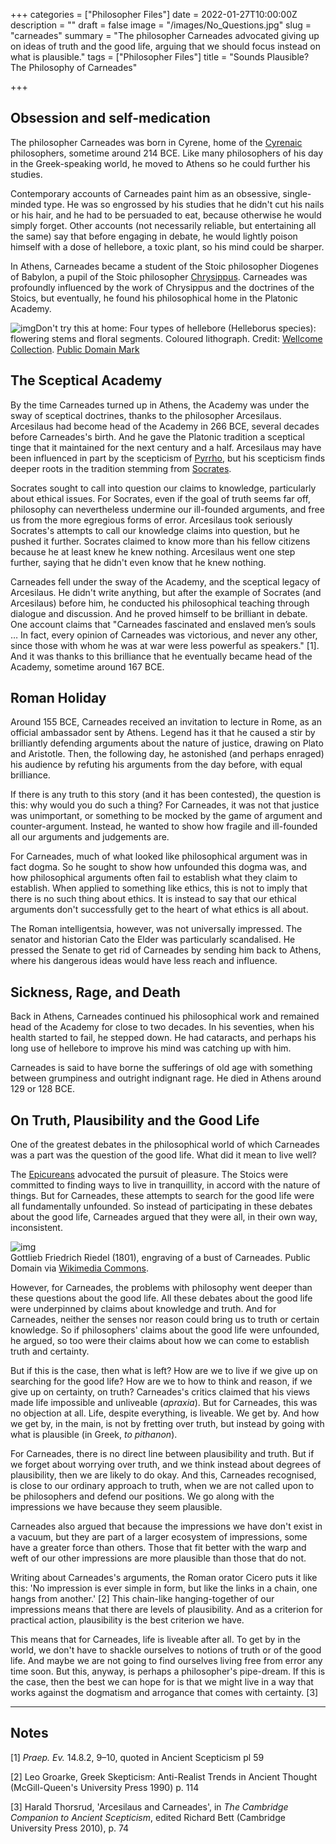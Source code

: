 +++
categories = ["Philosopher Files"]
date = 2022-01-27T10:00:00Z
description = ""
draft = false
image = "/images/No_Questions.jpg"
slug = "carneades"
summary = "The philosopher Carneades advocated giving up on ideas of truth and the good life, arguing that we should focus instead on what is plausible."
tags = ["Philosopher Files"]
title = "Sounds Plausible? The Philosophy of Carneades"

+++

## Obsession and self-medication

The philosopher Carneades was born in Cyrene, home of the [Cyrenaic](/arete) philosophers, sometime around 214 BCE. Like many philosophers of his day in the Greek-speaking world, he moved to Athens so he could further his studies.

Contemporary accounts of Carneades paint him as an obsessive, single-minded type. He was so engrossed by his studies that he didn't cut his nails or his hair, and he had to be persuaded to eat, because otherwise he would simply forget. Other accounts (not necessarily reliable, but entertaining all the same) say that before engaging in debate, he would lightly poison himself with a dose of hellebore, a toxic plant, so his mind could be sharper.

In Athens, Carneades became a student of the Stoic philosopher Diogenes of Babylon, a pupil of the Stoic philosopher [Chrysippus](/chrysippus). Carneades was profoundly influenced by the work of Chrysippus and the doctrines of the Stoics, but eventually, he found his philosophical home in the Platonic Academy.

![img](/images/hellebore.jpg)Don't try this at home: Four types of hellebore (Helleborus species): flowering stems and floral segments. Coloured lithograph. Credit: [Wellcome Collection](https://wellcomecollection.org/works/wynqvwmh). [Public Domain Mark](https://creativecommons.org/share-your-work/public-domain/pdm/)

## The Sceptical Academy

By the time Carneades turned up in Athens, the Academy was under the sway of sceptical doctrines, thanks to the philosopher Arcesilaus. Arcesilaus had become head of the Academy in 266 BCE, several decades before Carneades's birth. And he gave the Platonic tradition a sceptical tinge that it maintained for the next century and a half. Arcesilaus may have been influenced in part by the scepticism of [Pyrrho](/pyrrho), but his scepticism finds deeper roots in the tradition stemming from [Socrates](/socrates).

Socrates sought to call into question our claims to knowledge, particularly about ethical issues. For Socrates, even if the goal of truth seems far off, philosophy can nevertheless undermine our ill-founded arguments, and free us from the more egregious forms of error. Arcesilaus took seriously Socrates's attempts to call our knowledge claims into question, but he pushed it further. Socrates claimed to know more than his fellow citizens because he at least knew he knew nothing. Arcesilaus went one step further, saying that he didn't even know that he knew nothing.

Carneades fell under the sway of the Academy, and the sceptical legacy of Arcesilaus. He didn't write anything, but after the example of Socrates (and Arcesilaus) before him, he conducted his philosophical teaching through dialogue and discussion. And he proved himself to be brilliant in debate. One account claims that "Carneades fascinated and enslaved men’s souls … In fact, every opinion of Carneades was victorious, and never any other, since those with whom he was at war were less powerful as speakers." [1]. And it was thanks to this brilliance that he eventually became head of the Academy, sometime around 167 BCE.

## Roman Holiday

Around 155 BCE, Carneades received an invitation to lecture in Rome, as an official ambassador sent by Athens. Legend has it that he caused a stir by brilliantly defending arguments about the nature of justice, drawing on Plato and Aristotle. Then, the following day, he astonished (and perhaps enraged) his audience by refuting his arguments from the day before, with equal brilliance.

If there is any truth to this story (and it has been contested), the question is this: why would you do such a thing? For Carneades, it was not that justice was unimportant, or something to be mocked by the game of argument and counter-argument. Instead, he wanted to show how fragile and ill-founded all our arguments and judgements are.

For Carneades, much of what looked like philosophical argument was in fact dogma. So he sought to show how unfounded this dogma was, and how philosophical arguments often fail to establish what they claim to establish. When applied to something like ethics, this is not to imply that there is no such thing about ethics. It is instead to say that our ethical arguments don't successfully get to the heart of what ethics is all about.

The Roman intelligentsia, however, was not universally impressed. The senator and historian Cato the Elder was particularly scandalised. He pressed the Senate to get rid of Carneades by sending him back to Athens, where his dangerous ideas would have less reach and influence.

## Sickness, Rage, and Death

Back in Athens, Carneades continued his philosophical work and remained head of the Academy for close to two decades. In his seventies, when his health started to fail, he stepped down. He had cataracts, and perhaps his long use of hellebore to improve his mind was catching up with him.

Carneades is said to have borne the sufferings of old age with something between grumpiness and outright indignant rage. He died in Athens around 129 or 128 BCE.

## On Truth, Plausibility and the Good Life

One of the greatest debates in the philosophical world of which Carneades was a part was the question of the good life. What did it mean to live well?

The [Epicureans](/epicurus) advocated the pursuit of pleasure. The Stoics were committed to finding ways to live in tranquillity, in accord with the nature of things. But for Carneades, these attempts to search for the good life were all fundamentally unfounded. So instead of participating in these debates about the good life, Carneades argued that they were all, in their own way, inconsistent.

![img](/images/carneades.jpg)<br/>Gottlieb Friedrich Riedel (1801), engraving of a bust of Carneades. Public Domain via [Wikimedia Commons](https://commons.wikimedia.org/wiki/File:Carneades_-_engraving_by_G._F._Riedel_-_1801.jpg).

However, for Carneades, the problems with philosophy went deeper than these questions about the good life. All these debates about the good life were underpinned by claims about knowledge and truth. And for Carneades, neither the senses nor reason could bring us to truth or certain knowledge. So if philosophers' claims about the good life were unfounded, he argued, so too were their claims about how we can come to establish truth and certainty.

But if this is the case, then what is left? How are we to live if we give up on searching for the good life? How are we to how to think and reason, if we give up on certainty, on truth? Carneades's critics claimed that his views made life impossible and unliveable (*apraxia*). But for Carneades, this was no objection at all. Life, despite everything, is liveable. We get by. And how we get by, in the main, is not by fretting over truth, but instead by going with what is plausible (in Greek, *to pithanon*).

For Carneades, there is no direct line between plausibility and truth. But if we forget about worrying over truth, and we think instead about degrees of plausibility, then we are likely to do okay. And this, Carneades recognised, is close to our ordinary approach to truth, when we are not called upon to be philosophers and defend our positions. We go along with the impressions we have because they seem plausible.

Carneades also argued that because the impressions we have don't exist in a vacuum, but they are part of a larger ecosystem of impressions, some have a greater force than others. Those that fit better with the warp and weft of our other impressions are more plausible than those that do not.

Writing about Carneades's arguments, the Roman orator Cicero puts it like this: 'No impression is ever simple in form, but like the links in a chain, one hangs from another.' [2] This chain-like hanging-together of our impressions means that there are levels of plausibility. And as a criterion for practical action, plausibility is the best criterion we have.

This means that for Carneades, life is liveable after all. To get by in the world, we don't have to shackle ourselves to notions of truth or of the good life. And maybe we are not going to find ourselves living free from error any time soon. But this, anyway, is perhaps a philosopher's pipe-dream. If this is the case, then the best we can hope for is that we might live in a way that works against the dogmatism and arrogance that comes with certainty. [3]

------

## Notes

[1] *Praep. Ev.* 14.8.2, 9–10, quoted in Ancient Scepticism pl 59

[2] Leo Groarke, Greek Skepticism: Anti-Realist Trends in Ancient Thought (McGill-Queen's University Press 1990) p. 114

[3] Harald Thorsrud, 'Arcesilaus and Carneades', in *The Cambridge Companion to Ancient Scepticism*, edited Richard Bett (Cambridge University Press 2010),  p. 74
